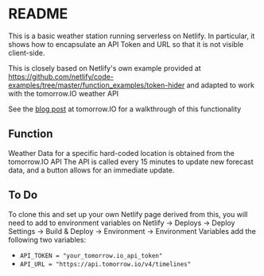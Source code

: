 # README #
This is a basic weather station running serverless on Netlify.
In particular, it shows how to encapsulate an API Token and URL so that it is not visible client-side.

This is closely based on Netlify's own example provided at
https://github.com/netlify/code-examples/tree/master/function_examples/token-hider
and adapted to work with the tomorrow.IO weather API

See the <a href="https://blog.tomorrow.io/building-a-serverless-weather-station-app-using-the-tomorrow-io-weather-api/">blog post</a> at tomorrow.IO for a walkthrough of this functionality

## Function ##
Weather Data for a specific hard-coded location is obtained from the tomorrow.IO API
The API is called every 15 minutes to update new forecast data, and a button allows for an immediate update.

## To Do ##
To clone this and set up your own Netlify page derived from this, you will need to add to environment variables
on Netlify -> Deploys -> Deploy Settings -> Build & Deploy -> Environment -> Environment Variables
add the following two variables:

* `API_TOKEN = "your_tomorrow.io_api_token"`
* `API_URL = "https://api.tomorrow.io/v4/timelines"`

